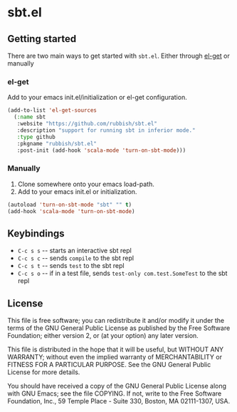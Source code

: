 # sbt.el #

## Getting started ##

There are two main ways to get started with `sbt.el`. Either through [el-get](https://github.com/dimitri/el-get) or manually

### el-get ###

Add to your emacs init.el/initialization or el-get configuration.

```lisp
(add-to-list 'el-get-sources
  (:name sbt
   :website "https://github.com/rubbish/sbt.el"
   :description "support for running sbt in inferior mode."
   :type github
   :pkgname "rubbish/sbt.el"
   :post-init (add-hook 'scala-mode 'turn-on-sbt-mode)))
```

### Manually ###

  1. Clone somewhere onto your emacs load-path.
  2. Add to your emacs init.el or initialization.

```lisp
(autoload 'turn-on-sbt-mode "sbt" "" t)
(add-hook 'scala-mode 'turn-on-sbt-mode)
```

## Keybindings ##

  * `C-c s s` -- starts an interactive sbt repl
  * `C-c s c` -- sends `compile` to the sbt repl
  * `C-c s t` -- sends `test` to the sbt repl
  * `C-c s o` -- if in a test file, sends `test-only com.test.SomeTest` to the sbt repl

## License ##

This file is free software; you can redistribute it and/or modify
it under the terms of the GNU General Public License as published by
the Free Software Foundation; either version 2, or (at your option)
any later version.

This file is distributed in the hope that it will be useful,
but WITHOUT ANY WARRANTY; without even the implied warranty of
MERCHANTABILITY or FITNESS FOR A PARTICULAR PURPOSE.  See the
GNU General Public License for more details.

You should have received a copy of the GNU General Public License
along with GNU Emacs; see the file COPYING.  If not, write to
the Free Software Foundation, Inc., 59 Temple Place - Suite 330,
Boston, MA 02111-1307, USA.
